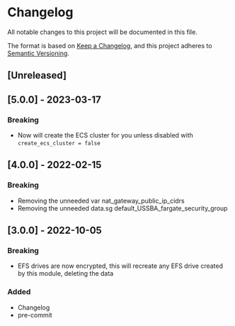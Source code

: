 # Changelog
All notable changes to this project will be documented in this file.

The format is based on [Keep a Changelog](https://keepachangelog.com/en/1.0.0/),
and this project adheres to [Semantic Versioning](https://semver.org/spec/v2.0.0.html).

## [Unreleased]

## [5.0.0] - 2023-03-17
### Breaking
- Now will create the ECS cluster for you unless disabled with `create_ecs_cluster = false`

## [4.0.0] - 2022-02-15
### Breaking
- Removing the unneeded var nat_gateway_public_ip_cidrs
- Removing the unneeded data.sg default_USSBA_fargate_security_group

## [3.0.0] - 2022-10-05
### Breaking
- EFS drives are now encrypted, this will recreate any EFS drive created by this module, deleting the data

### Added
- Changelog
- pre-commit
